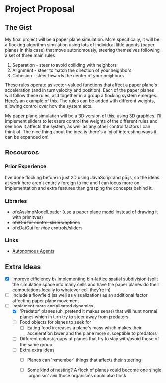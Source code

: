 # Project Proposal

## The Gist

My final project will be a paper plane simulation. More specifically, it will be a flocking algorithm simulation using lots of individual little agents (paper planes in this case) that move autonomously, steering themselves following a set of three main rules:

1. Separation - steer to avoid colliding with neighbors
2. Alignment - steer to match the direction of your neighbors
3. Cohesion - steer towards the center of your neighbors

These rules operate as vector-valued functions that affect a paper plane's acceleration (and in turn velocity and position). Each of the paper planes will follow these rules, and together in a group a flocking system emerges. [Here's](https://p5js.org/examples/simulate-flocking.html) an example of this. The rules can be added with different weights, allowing control over how the system acts.

My paper plane simulation will be a 3D version of this, using 3D graphics. I'll implement sliders to let users control the weights of the different rules and see how it affects the system, as well as any other control factors I can think of. The nice thing about the idea is there's a lot of interesting ways it can be expanded on!

## Resources

### Prior Experience

I've done flocking before in just 2D using JavaScript and p5.js, so the ideas at work here aren't entirely foreign to me and I can focus more on implementation and extra features than grasping the concepts behind it.

### Libraries

- ofxAssimpModelLoader (use a paper plane model instead of drawing it with primitves)
- ~~ofxGui for control sliders/options~~
- ofxDatGui for _nice_ controls/sliders

### Links

- [Autonomous Agents](https://natureofcode.com/book/chapter-6-autonomous-agents/)

## Extra Ideas

- [x] Improve efficiency by implementing bin-lattice spatial subdivision (split the simulation space into many cells and have the paper planes do their computations locally to whatever cell they're in)
- [ ] Include a flowfield (as well as visualization) as an additional factor affecting paper plane movement
- [ ] Implement more complicated dynamics
  - [x] 'Predator' planes (uh, pretend it makes sense) that will hunt normal planes which in turn try to steer away from predators
  - [ ] Food objects for planes to seek for
    - [ ] Eating food increases a plane's mass which makes their acceleration lower and the plane more susceptible to predators
  - [ ] Different colors/groups of planes that try to stay with/avoid those of the same group
  - [ ] Extra extra ideas
    - [ ] Planes can 'remember' things that affects their steering
    - [ ] Some kind of nesting? A flock of planes could become one single 'organism' and those organisms could also flock

